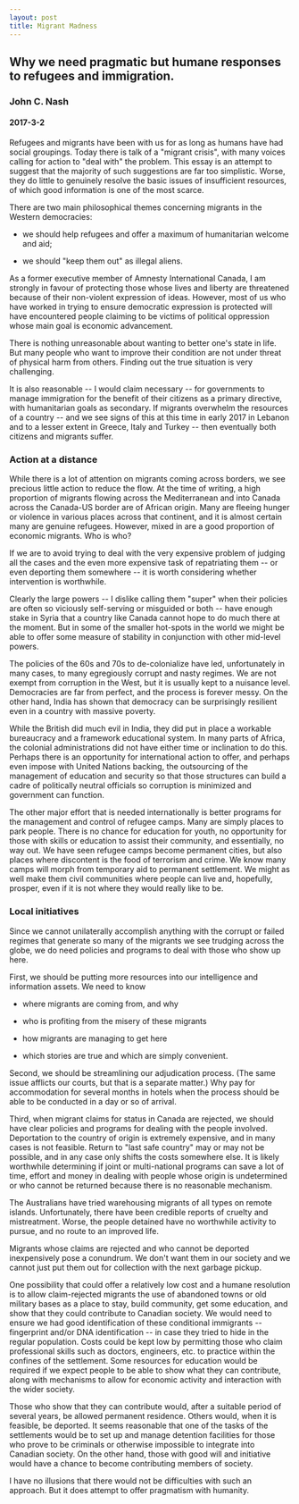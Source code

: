 ```yaml
---
layout: post
title: Migrant Madness
---
```

 
## Why we need pragmatic but humane responses to refugees and immigration. ##
 
### John C. Nash ###
 
#### 2017-3-2 ####

Refugees and migrants have been with us for as long as humans have had social groupings. Today 
there is talk of a "migrant crisis", with many voices calling for action to "deal with" the
problem. This essay is an attempt to suggest that the majority of such suggestions are far 
too simplistic. Worse, they do little to genuinely resolve the basic issues of insufficient
resources, of which good information is one of the most scarce.

There are two main philosophical themes concerning migrants in the Western democracies:

- we should help refugees and offer a maximum of humanitarian welcome and aid;

- we should "keep them out" as illegal aliens.

As a former executive member of Amnesty International Canada, I am strongly in favour of 
protecting those whose lives and liberty are threatened because of their non-violent 
expression of ideas. However, most of us who have worked in trying to ensure democratic
expression is protected will have encountered people claiming to be victims of political
oppression whose main goal is economic advancement. 

There is nothing unreasonable about wanting to better one's state in life. But many people
who want to improve their condition are not under threat of physical harm from others. 
Finding out the true situation is very challenging.

It is also reasonable -- I would claim necessary -- for governments to manage immigration
for the benefit of their citizens as a primary directive, with humanitarian goals as 
secondary. If migrants overwhelm the resources of a country -- and we see signs of this
at this time in early 2017 in Lebanon and to a lesser extent in Greece, Italy and Turkey --
then eventually both citizens and migrants suffer.

### Action at a distance ###

While there is a lot of attention on migrants coming across borders, we see precious little
action to reduce the flow. At the time of writing, a high proportion of migrants flowing 
across the Mediterranean and into Canada across the Canada-US border are of African origin.
Many are fleeing hunger or violence in various places across that continent, and it is almost
certain many are genuine refugees. However, mixed in are a good proportion of economic migrants.
Who is who?

If we are to avoid trying to deal with the very expensive problem of judging all the cases and
the even more expensive task of repatriating them -- or even deporting them somewhere -- it is
worth considering whether intervention is worthwhile. 

Clearly the large powers -- I dislike calling them "super" when their policies are often so
viciously self-serving or misguided or both -- have enough stake in Syria that a country like
Canada cannot hope to do much there at the moment. But in some of the smaller hot-spots in the
world we might be able to offer some measure of stability in conjunction with other mid-level
powers. 

The policies of the 60s and 70s to de-colonialize have led, unfortunately in many cases, to 
many egregiously corrupt and nasty regimes. We are not exempt from corruption in the West, but
it is usually kept to a nuisance level. Democracies are far from perfect, and the process is
forever messy. On the other hand, India has shown that democracy can be surprisingly resilient
even in a country with massive poverty. 

While the British did much evil in India, they did put in place a workable bureaucracy and
a framework educational system. In many parts of Africa, the colonial administrations did not
have either time or inclination to do this. Perhaps there is an opportunity for international
action to offer, and perhaps even impose with United Nations backing, the outsourcing of the
management of education and security so that those structures can build a cadre of politically
neutral officials so corruption is minimized and government can function.

The other major effort that is needed internationally is better programs for the management
and control of refugee camps. Many are simply places to park people. There is no chance for
education for youth, no opportunity for those with skills or education to assist their
community, and essentially, no way out. We have seen refugee camps become permanent cities,
but also places where discontent is the food of terrorism and crime. We know many camps will
morph from temporary aid to permanent settlement. We might as well make them civil communities
where people can live and, hopefully, prosper, even if it is not where they would really like
to be. 

### Local initiatives ###

Since we cannot unilaterally accomplish anything with the corrupt or failed regimes that 
generate so many of the migrants we see trudging across the globe, we do need policies and
programs to deal with those who show up here.

First, we should be putting more resources into our intelligence and information assets. We
need to know

- where migrants are coming from, and why

- who is profiting from the misery of these migrants

- how migrants are managing to get here

- which stories are true and which are simply convenient.

Second, we should be streamlining our adjudication process. (The same issue afflicts our courts,
but that is a separate matter.) Why pay for accommodation for several months in hotels when the process
should be able to be conducted in a day or so of arrival.

Third, when migrant claims for status in Canada are rejected, we should have clear policies and 
programs for dealing with the people involved. Deportation to the country of origin is extremely
expensive, and in many cases is not feasible. Return to "last safe country" may or may not be 
possible, and in any case only shifts the costs somewhere else. It is likely worthwhile determining
if joint or multi-national programs can save a lot of time, effort and money in dealing with people
whose origin is undetermined or who cannot be returned because there is no reasonable mechanism. 

The Australians have tried warehousing migrants of all types on remote islands. Unfortunately, there
have been credible reports of cruelty and mistreatment. Worse, the people detained have no worthwhile
activity to pursue, and no route to an improved life. 

Migrants whose claims are rejected and who cannot be deported inexpensively pose a conundrum. We don't
want them in our society and we cannot just put them out for collection with the next garbage pickup.

One possibility that could offer a relatively low cost and a humane resolution is to allow claim-rejected
migrants the use of abandoned towns or old military bases as a place to stay, build community, get some
education, and show that they could contribute to Canadian society. We would need to ensure we had 
good identification of these conditional immigrants -- fingerprint and/or DNA identification -- in case
they tried to hide in the regular population. Costs could be kept low by permitting those who claim
professional skills such as doctors, engineers, etc. to practice within the confines of the settlement.
Some resources for education would be required if we expect people to be able to show what they can
contribute, along with mechanisms to allow for economic activity and interaction with the wider society.

Those who show that they can contribute would, after a suitable period of several years, be allowed 
permanent residence. Others would, when it is feasible, be deported. It seems reasonable that one of
the tasks of the settlements would be to set up and manage detention facilities for those who prove
to be criminals or otherwise impossible to integrate into Canadian society. On the other hand, those
with good will and initiative would have a chance to become contributing members of society.

I have no illusions that there would not be difficulties with such an approach. But it does attempt
to offer pragmatism with humanity.


